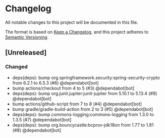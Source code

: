 # Changelog

All notable changes to this project will be documented in this file.

The format is based on [Keep a Changelog](https://keepachangelog.com/en/1.0.0/),
and this project adheres to [Semantic Versioning](https://semver.org/spec/v2.0.0.html).

## [Unreleased]

### Changed
- deps(deps): bump org.springframework.security:spring-security-crypto from 6.2.1 to 6.5.3 (#6) @dependabot[bot]
- bump actions/checkout from 4 to 5 (#3) @dependabot[bot]
- deps(deps): bump org.junit.jupiter:junit-jupiter from 5.10.1 to 5.13.4 (#9) @dependabot[bot]
- bump actions/github-script from 7 to 8 (#4) @dependabot[bot]
- bump gradle/gradle-build-action from 2 to 3 (#5) @dependabot[bot]
- deps(deps): bump commons-logging:commons-logging from 1.3.0 to 1.3.5 (#7) @dependabot[bot]
- deps(deps): bump org.bouncycastle:bcprov-jdk18on from 1.77 to 1.81 (#8) @dependabot[bot]